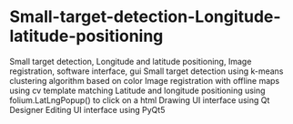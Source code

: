 # Small-target-detection-Longitude-latitude-positioning
Small target detection,  Longitude and latitude positioning,  Image registration,  software interface, gui
Small target detection using k-means clustering algorithm based on color
Image registration with offline maps using cv template matching
Latitude and longitude positioning using folium.LatLngPopup() to click on a html
Drawing UI interface using Qt Designer
Editing UI interface using PyQt5 
